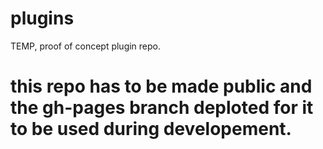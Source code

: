 # plugins
TEMP, proof of concept plugin repo.

# this repo has to be made public and the gh-pages branch deploted for it to be used during developement.
